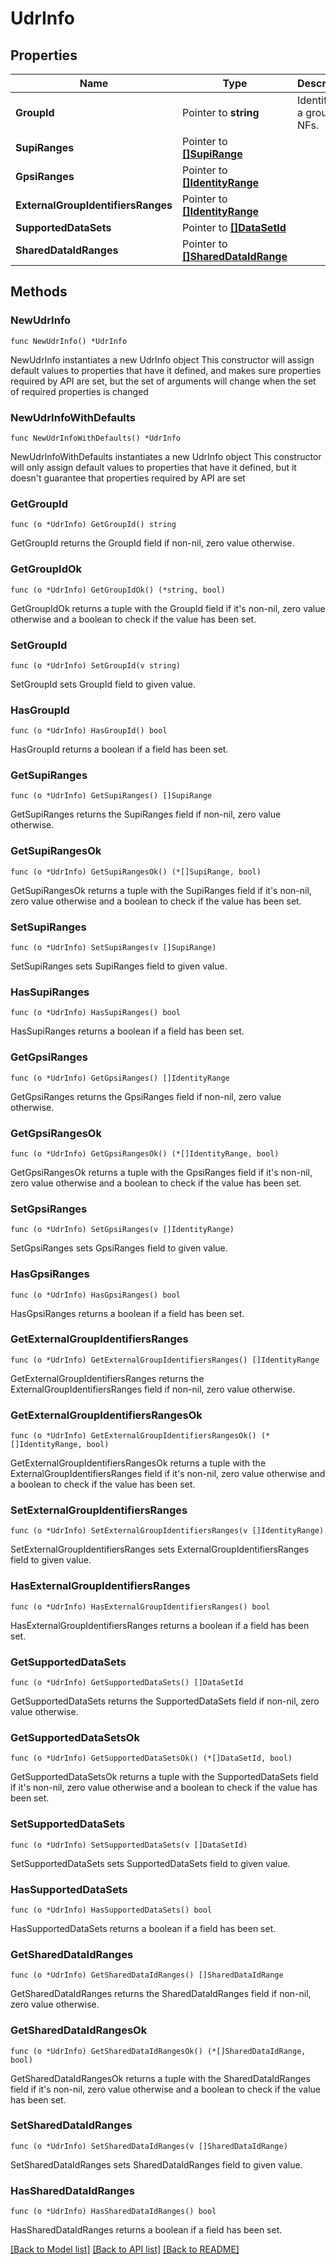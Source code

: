 # UdrInfo

## Properties

Name | Type | Description | Notes
------------ | ------------- | ------------- | -------------
**GroupId** | Pointer to **string** | Identifier of a group of NFs. | [optional] 
**SupiRanges** | Pointer to [**[]SupiRange**](SupiRange.md) |  | [optional] 
**GpsiRanges** | Pointer to [**[]IdentityRange**](IdentityRange.md) |  | [optional] 
**ExternalGroupIdentifiersRanges** | Pointer to [**[]IdentityRange**](IdentityRange.md) |  | [optional] 
**SupportedDataSets** | Pointer to [**[]DataSetId**](DataSetId.md) |  | [optional] 
**SharedDataIdRanges** | Pointer to [**[]SharedDataIdRange**](SharedDataIdRange.md) |  | [optional] 

## Methods

### NewUdrInfo

`func NewUdrInfo() *UdrInfo`

NewUdrInfo instantiates a new UdrInfo object
This constructor will assign default values to properties that have it defined,
and makes sure properties required by API are set, but the set of arguments
will change when the set of required properties is changed

### NewUdrInfoWithDefaults

`func NewUdrInfoWithDefaults() *UdrInfo`

NewUdrInfoWithDefaults instantiates a new UdrInfo object
This constructor will only assign default values to properties that have it defined,
but it doesn't guarantee that properties required by API are set

### GetGroupId

`func (o *UdrInfo) GetGroupId() string`

GetGroupId returns the GroupId field if non-nil, zero value otherwise.

### GetGroupIdOk

`func (o *UdrInfo) GetGroupIdOk() (*string, bool)`

GetGroupIdOk returns a tuple with the GroupId field if it's non-nil, zero value otherwise
and a boolean to check if the value has been set.

### SetGroupId

`func (o *UdrInfo) SetGroupId(v string)`

SetGroupId sets GroupId field to given value.

### HasGroupId

`func (o *UdrInfo) HasGroupId() bool`

HasGroupId returns a boolean if a field has been set.

### GetSupiRanges

`func (o *UdrInfo) GetSupiRanges() []SupiRange`

GetSupiRanges returns the SupiRanges field if non-nil, zero value otherwise.

### GetSupiRangesOk

`func (o *UdrInfo) GetSupiRangesOk() (*[]SupiRange, bool)`

GetSupiRangesOk returns a tuple with the SupiRanges field if it's non-nil, zero value otherwise
and a boolean to check if the value has been set.

### SetSupiRanges

`func (o *UdrInfo) SetSupiRanges(v []SupiRange)`

SetSupiRanges sets SupiRanges field to given value.

### HasSupiRanges

`func (o *UdrInfo) HasSupiRanges() bool`

HasSupiRanges returns a boolean if a field has been set.

### GetGpsiRanges

`func (o *UdrInfo) GetGpsiRanges() []IdentityRange`

GetGpsiRanges returns the GpsiRanges field if non-nil, zero value otherwise.

### GetGpsiRangesOk

`func (o *UdrInfo) GetGpsiRangesOk() (*[]IdentityRange, bool)`

GetGpsiRangesOk returns a tuple with the GpsiRanges field if it's non-nil, zero value otherwise
and a boolean to check if the value has been set.

### SetGpsiRanges

`func (o *UdrInfo) SetGpsiRanges(v []IdentityRange)`

SetGpsiRanges sets GpsiRanges field to given value.

### HasGpsiRanges

`func (o *UdrInfo) HasGpsiRanges() bool`

HasGpsiRanges returns a boolean if a field has been set.

### GetExternalGroupIdentifiersRanges

`func (o *UdrInfo) GetExternalGroupIdentifiersRanges() []IdentityRange`

GetExternalGroupIdentifiersRanges returns the ExternalGroupIdentifiersRanges field if non-nil, zero value otherwise.

### GetExternalGroupIdentifiersRangesOk

`func (o *UdrInfo) GetExternalGroupIdentifiersRangesOk() (*[]IdentityRange, bool)`

GetExternalGroupIdentifiersRangesOk returns a tuple with the ExternalGroupIdentifiersRanges field if it's non-nil, zero value otherwise
and a boolean to check if the value has been set.

### SetExternalGroupIdentifiersRanges

`func (o *UdrInfo) SetExternalGroupIdentifiersRanges(v []IdentityRange)`

SetExternalGroupIdentifiersRanges sets ExternalGroupIdentifiersRanges field to given value.

### HasExternalGroupIdentifiersRanges

`func (o *UdrInfo) HasExternalGroupIdentifiersRanges() bool`

HasExternalGroupIdentifiersRanges returns a boolean if a field has been set.

### GetSupportedDataSets

`func (o *UdrInfo) GetSupportedDataSets() []DataSetId`

GetSupportedDataSets returns the SupportedDataSets field if non-nil, zero value otherwise.

### GetSupportedDataSetsOk

`func (o *UdrInfo) GetSupportedDataSetsOk() (*[]DataSetId, bool)`

GetSupportedDataSetsOk returns a tuple with the SupportedDataSets field if it's non-nil, zero value otherwise
and a boolean to check if the value has been set.

### SetSupportedDataSets

`func (o *UdrInfo) SetSupportedDataSets(v []DataSetId)`

SetSupportedDataSets sets SupportedDataSets field to given value.

### HasSupportedDataSets

`func (o *UdrInfo) HasSupportedDataSets() bool`

HasSupportedDataSets returns a boolean if a field has been set.

### GetSharedDataIdRanges

`func (o *UdrInfo) GetSharedDataIdRanges() []SharedDataIdRange`

GetSharedDataIdRanges returns the SharedDataIdRanges field if non-nil, zero value otherwise.

### GetSharedDataIdRangesOk

`func (o *UdrInfo) GetSharedDataIdRangesOk() (*[]SharedDataIdRange, bool)`

GetSharedDataIdRangesOk returns a tuple with the SharedDataIdRanges field if it's non-nil, zero value otherwise
and a boolean to check if the value has been set.

### SetSharedDataIdRanges

`func (o *UdrInfo) SetSharedDataIdRanges(v []SharedDataIdRange)`

SetSharedDataIdRanges sets SharedDataIdRanges field to given value.

### HasSharedDataIdRanges

`func (o *UdrInfo) HasSharedDataIdRanges() bool`

HasSharedDataIdRanges returns a boolean if a field has been set.


[[Back to Model list]](../README.md#documentation-for-models) [[Back to API list]](../README.md#documentation-for-api-endpoints) [[Back to README]](../README.md)


